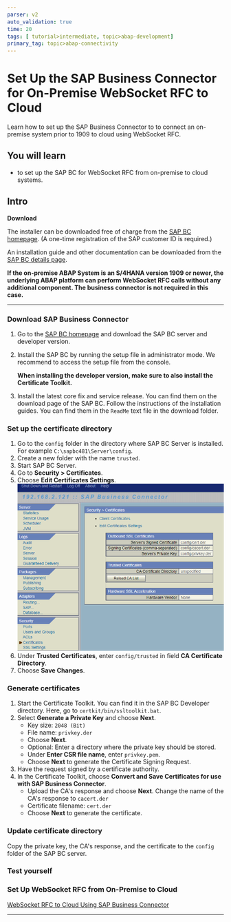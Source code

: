 ```yaml
---
parser: v2
auto_validation: true
time: 20
tags: [ tutorial>intermediate, topic>abap-development]
primary_tag: topic>abap-connectivity
---
```



# Set Up the SAP Business Connector for On-Premise WebSocket RFC to Cloud
<!-- description --> Learn how to set up the SAP Business Connector to to connect an on-premise system prior to 1909 to cloud using WebSocket RFC.

## You will learn
- to set up the SAP BC for WebSocket RFC from on-premise to cloud systems.

## Intro
**Download**

The installer can be downloaded free of charge from the [SAP BC homepage](https://support.sap.com/sbc-download). (A one-time registration of the SAP customer ID is required.)

An installation guide and other documentation can be downloaded from the [SAP BC details page](https://support.sap.com/en/product/connectors/bc/details.html).

**If the on-premise ABAP System is an S/4HANA version 1909 or newer, the underlying ABAP platform can perform WebSocket RFC calls without any additional component. The business connector is not required in this case.**

---

### Download SAP Business Connector


1. Go to the [SAP BC homepage](https://support.sap.com/sbc-download) and download the SAP BC server and developer version.
2. Install the SAP BC by running the setup file in administrator mode. We recommend to access the setup file from the console.

    **When installing the developer version, make sure to also install the Certificate Toolkit.**

3. Install the latest core fix and service release. You can find them on the download page of the SAP BC. Follow the instructions of the installation guides. You can find them in the `ReadMe` text file in the download folder.



### Set up the certificate directory


1. Go to the `config` folder in the directory where SAP BC Server is installed. For example `C:\sapbc481\Server\config`.
2. Create a new folder with the name `trusted`.
3. Start SAP BC Server.
4. Go to **Security > Certificates**.
5. Choose **Edit Certificates Settings**.
  ![System URL](setupbc1.png)
6. Under **Trusted Certificates**, enter `config/trusted` in field **CA Certificate Directory**.
7. Choose **Save Changes**.



### Generate certificates


1. Start the Certificate Toolkit. You can find it in the SAP BC Developer directory. Here, go to `certkit/bin/ssltoolkit.bat`.
2. Select **Generate a Private Key** and choose **Next**.
    - Key size: `2048 (Bit)`
    - File name: `privkey.der`
    - Choose **Next**.
    - Optional: Enter a directory where the private key should be stored.
    - Under **Enter CSR file name**, enter `privkey.pem`.
    - Choose **Next** to generate the Certificate Signing Request.
3. Have the request signed by a certificate authority.
4. In the Certificate Toolkit, choose **Convert and Save Certificates for use with SAP Business Connector**.
    - Upload the CA's response and choose **Next**. Change the name of the CA's response to `cacert.der`
    - Certificate filename: `cert.der`
    - Choose **Next** to generate the certificate.


### Update certificate directory

Copy the private key, the CA's response, and the certificate to the `config` folder of the SAP BC server.





### Test yourself




### Set Up WebSocket RFC from On-Premise to Cloud

[WebSocket RFC to Cloud Using SAP Business Connector](abap-websocket-rfc-bc)









---
